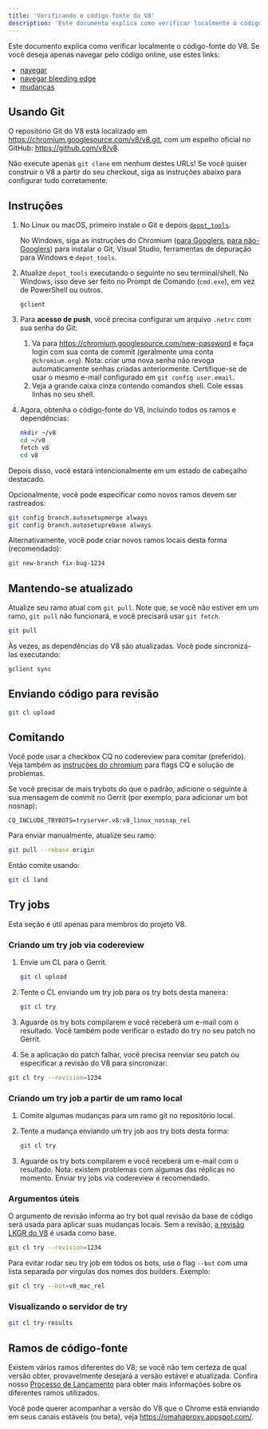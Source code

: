 ```yaml
---
title: 'Verificando o código-fonte do V8'
description: 'Este documento explica como verificar localmente o código-fonte do V8.'
---
```

Este documento explica como verificar localmente o código-fonte do V8. Se você deseja apenas navegar pelo código online, use estes links:

- [navegar](https://chromium.googlesource.com/v8/v8/)
- [navegar bleeding edge](https://chromium.googlesource.com/v8/v8/+/master)
- [mudanças](https://chromium.googlesource.com/v8/v8/+log/master)

## Usando Git

O repositório Git do V8 está localizado em https://chromium.googlesource.com/v8/v8.git, com um espelho oficial no GitHub: https://github.com/v8/v8.

Não execute apenas `git clone` em nenhum destes URLs! Se você quiser construir o V8 a partir do seu checkout, siga as instruções abaixo para configurar tudo corretamente.

## Instruções

1. No Linux ou macOS, primeiro instale o Git e depois [`depot_tools`](https://commondatastorage.googleapis.com/chrome-infra-docs/flat/depot_tools/docs/html/depot_tools_tutorial.html#_setting_up).

    No Windows, siga as instruções do Chromium ([para Googlers](https://goto.google.com/building-chrome-win), [para não-Googlers](https://chromium.googlesource.com/chromium/src/+/master/docs/windows_build_instructions.md#Setting-up-Windows)) para instalar o Git, Visual Studio, ferramentas de depuração para Windows e `depot_tools`.

1. Atualize `depot_tools` executando o seguinte no seu terminal/shell. No Windows, isso deve ser feito no Prompt de Comando (`cmd.exe`), em vez de PowerShell ou outros.

    ```
    gclient
    ```

1. Para **acesso de push**, você precisa configurar um arquivo `.netrc` com sua senha do Git:

    1. Vá para https://chromium.googlesource.com/new-password e faça login com sua conta de commit (geralmente uma conta `@chromium.org`). Nota: criar uma nova senha não revoga automaticamente senhas criadas anteriormente. Certifique-se de usar o mesmo e-mail configurado em `git config user.email`.
    1. Veja a grande caixa cinza contendo comandos shell. Cole essas linhas no seu shell.

1. Agora, obtenha o código-fonte do V8, incluindo todos os ramos e dependências:

    ```bash
    mkdir ~/v8
    cd ~/v8
    fetch v8
    cd v8
    ```

Depois disso, você estará intencionalmente em um estado de cabeçalho destacado.

Opcionalmente, você pode especificar como novos ramos devem ser rastreados:

```bash
git config branch.autosetupmerge always
git config branch.autosetuprebase always
```

Alternativamente, você pode criar novos ramos locais desta forma (recomendado):

```bash
git new-branch fix-bug-1234
```

## Mantendo-se atualizado

Atualize seu ramo atual com `git pull`. Note que, se você não estiver em um ramo, `git pull` não funcionará, e você precisará usar `git fetch`.

```bash
git pull
```

Às vezes, as dependências do V8 são atualizadas. Você pode sincronizá-las executando:

```bash
gclient sync
```

## Enviando código para revisão

```bash
git cl upload
```

## Comitando

Você pode usar a checkbox CQ no codereview para comitar (preferido). Veja também as [instruções do chromium](https://chromium.googlesource.com/chromium/src/+/master/docs/infra/cq.md) para flags CQ e solução de problemas.

Se você precisar de mais trybots do que o padrão, adicione o seguinte à sua mensagem de commit no Gerrit (por exemplo, para adicionar um bot nosnap):

```
CQ_INCLUDE_TRYBOTS=tryserver.v8:v8_linux_nosnap_rel
```

Para enviar manualmente, atualize seu ramo:

```bash
git pull --rebase origin
```

Então comite usando:

```bash
git cl land
```

## Try jobs

Esta seção é útil apenas para membros do projeto V8.

### Criando um try job via codereview

1. Envie um CL para o Gerrit.

    ```bash
    git cl upload
    ```

1. Tente o CL enviando um try job para os try bots desta maneira:

    ```bash
    git cl try
    ```

1. Aguarde os try bots compilarem e você receberá um e-mail com o resultado. Você também pode verificar o estado do try no seu patch no Gerrit.

1. Se a aplicação do patch falhar, você precisa reenviar seu patch ou especificar a revisão do V8 para sincronizar:

```bash
git cl try --revision=1234
```

### Criando um try job a partir de um ramo local

1. Comite algumas mudanças para um ramo git no repositório local.

1. Tente a mudança enviando um try job aos try bots desta forma:

    ```bash
    git cl try
    ```

1. Aguarde os try bots compilarem e você receberá um e-mail com o resultado. Nota: existem problemas com algumas das réplicas no momento. Enviar try jobs via codereview é recomendado.

### Argumentos úteis

O argumento de revisão informa ao try bot qual revisão da base de código será usada para aplicar suas mudanças locais. Sem a revisão, [a revisão LKGR do V8](https://v8-status.appspot.com/lkgr) é usada como base.

```bash
git cl try --revision=1234
```

Para evitar rodar seu try job em todos os bots, use o flag `--bot` com uma lista separada por vírgulas dos nomes dos builders. Exemplo:

```bash
git cl try --bot=v8_mac_rel
```

### Visualizando o servidor de try

```bash
git cl try-results
```

## Ramos de código-fonte

Existem vários ramos diferentes do V8; se você não tem certeza de qual versão obter, provavelmente desejará a versão estável e atualizada. Confira nosso [Processo de Lançamento](/docs/release-process) para obter mais informações sobre os diferentes ramos utilizados.

Você pode querer acompanhar a versão do V8 que o Chrome está enviando em seus canais estáveis (ou beta), veja https://omahaproxy.appspot.com/.
